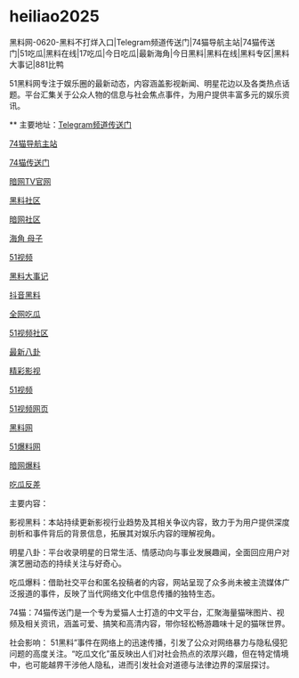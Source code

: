 # heiliao2025
黑料网-0620-黑料不打烊入口|Telegram频道传送门|74猫导航主站|74猫传送门|51吃瓜|黑料在线|17吃瓜|今日吃瓜|最新海角|今日黑料|黑料在线|黑料专区|黑料大事记|881比鸭

51黑料网专注于娱乐圈的最新动态，内容涵盖影视新闻、明星花边以及各类热点话题。平台汇集关于公众人物的信息与社会焦点事件，为用户提供丰富多元的娱乐资讯。

** 主要地址：<a href="https://74mao.com/">Telegram频道传送门</a>

<a href="https://74mao.com/">74猫导航主站</a>

<a href="https://74mao.com/">74猫传送门</a>

<a href="https://aw7-01.pages.dev/">暗网TV官网</a>

<a href="https://hl394.pages.dev/">黑料社区</a>

<a href="https://aw2-01.pages.dev/">暗网社区</a>

<a href="https://hj-1305.pages.dev/">海角 母子</a>

<a href="https://hj-1303.pages.dev/">51视频</a>

<a href="https://hl392.pages.dev/">黑料大事记</a>

<a href="https://pi456.pages.dev/">抖音黑料</a>

<a href="https://hl393.pages.dev/">全网吃瓜</a>

<a href="https://hj-1304.pages.dev/">51视频社区</a>

<a href="https://pi30-02.pages.dev/">最新八卦</a>

<a href="https://cg01-1.pages.dev/">精彩影视</a>

<a href="https://hj-1303.pages.dev/">51视频</a>

<a href="https://hj-1283.pages.dev/">51视频网页</a>

<a href="https://hl395.pages.dev/">黑料网</a>

<a href="https://jinrichigua01.pages.dev/">51爆料网</a>

<a href="https://aw6-01.pages.dev/">暗网爆料</a>

<a href="https://pi01.pages.dev/">吃瓜反差</a>

主要内容：

影视黑料：本站持续更新影视行业趋势及其相关争议内容，致力于为用户提供深度剖析和事件背后的背景信息，拓展其对娱乐内容的理解视角。

明星八卦：平台收录明星的日常生活、情感动向与事业发展趣闻，全面回应用户对演艺圈动态的持续关注与好奇心。

吃瓜爆料：借助社交平台和匿名投稿者的内容，网站呈现了众多尚未被主流媒体广泛报道的事件，反映了当代网络文化中信息传播的独特生态。

74猫：74猫传送门是一个专为爱猫人士打造的中文平台，汇聚海量猫咪图片、视频及相关资讯，涵盖可爱、搞笑和高清内容，带你轻松畅游趣味十足的猫咪世界。

社会影响：
51黑料”事件在网络上的迅速传播，引发了公众对网络暴力与隐私侵犯问题的高度关注。“吃瓜文化”虽反映出人们对社会热点的浓厚兴趣，但在特定情境中，也可能越界干涉他人隐私，进而引发社会对道德与法律边界的深层探讨。
